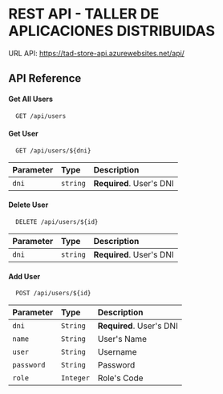 
# REST API - TALLER DE APLICACIONES DISTRIBUIDAS

URL API: https://tad-store-api.azurewebsites.net/api/





## API Reference

#### Get All Users

```
  GET /api/users
```

#### Get User

```
  GET /api/users/${dni}
```

| Parameter | Type     | Description                       |
| :-------- | :------- | :-------------------------------- |
| `dni`      | `string` | **Required**. User's DNI |

#### Delete User

```
  DELETE /api/users/${id}
```

| Parameter | Type     | Description                       |
| :-------- | :------- | :-------------------------------- |
| `dni`      | `string` | **Required**. User's DNI |

#### Add User

```
  POST /api/users/${id}
```

| Parameter | Type     | Description                       |
| :-------- | :------- | :-------------------------------- |
| `dni`      | `String`         | **Required**. User's DNI                   |
| `name`     | `String`         | User's Name        |
| `user`     | `String`         | Username                      |
| `password` | `String`         | Password |
| `role`     | `Integer`        | Role's Code                          | 

